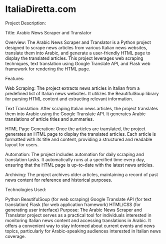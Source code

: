 # ItaliaDiretta.com

Project Description:

Title: Arabic News Scraper and Translator

Overview:
The Arabic News Scraper and Translator is a Python project designed to scrape news articles from various Italian news websites, translate them into Arabic, and generate a user-friendly HTML page to display the translated articles. This project leverages web scraping techniques, text translation using Google Translate API, and Flask web framework for rendering the HTML page.

Features:

Web Scraping: The project extracts news articles in Italian from a predefined list of Italian news websites. It utilizes the BeautifulSoup library for parsing HTML content and extracting relevant information.

Text Translation: After scraping Italian news articles, the project translates them into Arabic using the Google Translate API. It generates Arabic translations of article titles and summaries.

HTML Page Generation: Once the articles are translated, the project generates an HTML page to display the translated articles. Each article is formatted with its title and content, providing a structured and readable layout for users.

Automation: The project includes automation for daily scraping and translation tasks. It automatically runs at a specified time every day, ensuring that the HTML page is up-to-date with the latest news articles.

Archiving: The project archives older articles, maintaining a record of past news content for reference and historical purposes.

Technologies Used:

Python
BeautifulSoup (for web scraping)
Google Translate API (for text translation)
Flask (for web application framework)
HTML/CSS (for generating user interface)
Purpose:
The Arabic News Scraper and Translator project serves as a practical tool for individuals interested in monitoring Italian news content and accessing translations in Arabic. It offers a convenient way to stay informed about current events and news topics, particularly for Arabic-speaking audiences interested in Italian news coverage.
